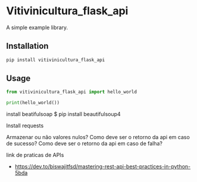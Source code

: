 # Vitivinicultura_flask_api

A simple example library.

## Installation

```sh
pip install vitivinicultura_flask_api
```

## Usage

```python
from vitivinicultura_flask_api import hello_world

print(hello_world())
```

install beatifulsoap
$ pip install beautifulsoup4

Install requests


Armazenar ou não valores nulos?
Como deve ser o retorno da api em caso de sucesso?
Como deve ser o retorno da api em caso de falha?


link de praticas de APIs
- https://dev.to/biswajitfsd/mastering-rest-api-best-practices-in-python-5bda